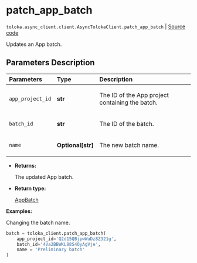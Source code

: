 # patch_app_batch
`toloka.async_client.client.AsyncTolokaClient.patch_app_batch` | [Source code](https://github.com/Toloka/toloka-kit/blob/v1.2.1/src/client/__init__.py#L0)

Updates an App batch.

## Parameters Description

| Parameters | Type | Description |
| :----------| :----| :-----------|
`app_project_id`|**str**|<p>The ID of the App project containing the batch.</p>
`batch_id`|**str**|<p>The ID of the batch.</p>
`name`|**Optional\[str\]**|<p>The new batch name.</p>

* **Returns:**

  The updated App batch.

* **Return type:**

  [AppBatch](toloka.client.app.AppBatch.md)

**Examples:**

Changing the batch name.

```python
batch = toloka_client.patch_app_batch(
    app_project_id='Q2d15QBjpwWuDz8Z321g',
    batch_id='4Va2BBWKL88S4QyAgVje',
    name = 'Preliminary batch'
)
```
